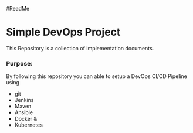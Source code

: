 #ReadMe
# Simple DevOps Project
This Repository is a collection of Implementation documents.

### Purpose:
By following this repository you can able to setup a DevOps CI/CD Pipeline using
- git
- Jenkins
- Maven
- Ansible
- Docker &
- Kubernetes

